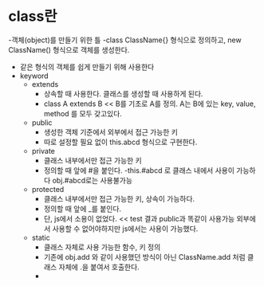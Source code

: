 # class란

-객체(object)를 만들기 위한 틀
-class ClassName{} 형식으로 정의하고, new ClassName() 형식으로 객체를 생성한다.

- 같은 형식의 객체를 쉽게 만들기 위해 사용한다
- keyword
  - extends
    - 상속할 때 사용한다. 클래스를 생성할 때 사용하게 된다.
    - class A extends B << B를 기초로 A를 정의. A는 B에 있는 key, value, method 를 모두 갖고있다.
  - public
    - 생성한 객체 기준에서 외부에서 접근 가능한 키
    - 따로 설정할 필요 없이 this.abcd 형식으로 구현한다.
  - private
    - 클래스 내부에서만 접근 가능한 키
    - 정의할 때 앞에 #을 붙인다.
      -this.#abcd 로 클래스 내에서 사용이 가능하다 obj.#abcd로는 사용불가능
  - protected
    - 클래스 내부에서만 접근 가능한 키, 상속이 가능하다.
    - 정의할 때 앞에 \_를 붙인다.
    - 단, js에서 소용이 없었다. << test 결과 public과 똑같이 사용가능
      외부에서 사용할 수 없어야하지만 js에서는 사용이 가능했다.
  - static
    - 클래스 자체로 사용 가능한 함수, 키 정의
    - 기존에 obj.add 와 같이 사용했던 방식이 아닌 ClassName.add 처럼 클래스 자체에 .을 붙여서 호출한다.
    -
